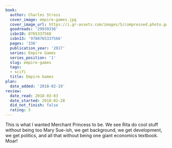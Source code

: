 ```yaml
---
book:
  author: Charles Stross
  cover_image: empire-games.jpg
  cover_image_url: https://i.gr-assets.com/images/S/compressed.photo.goodreads.com/books/1479244298l/29939336._SX98_.jpg
  goodreads: '29939336'
  isbn10: 0765337568
  isbn13: '9780765337566'
  pages: '336'
  publication_year: '2017'
  series: Empire Games
  series_position: '1'
  slug: empire-games
  tags:
  - scifi
  title: Empire Games
plan:
  date_added: '2018-02-19'
review:
  date_read: 2018-03-03
  date_started: 2018-02-28
  did_not_finish: false
  rating: 5
---
```


This is what I wanted Merchant Princess to be. We see Rita do cool stuff without being too Mary Sue-ish, we get background, we get development, we get politics, and all that without being one giant economics textbook. Moar!
